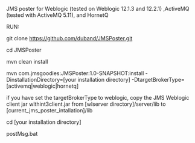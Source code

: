 JMS poster for Weblogic (tested on Weblogic 12.1.3 and 12.2.1) ,ActiveMQ (tested with ActiveMQ 5.11), and HornetQ

RUN:

git clone https://github.com/duband/JMSPoster.git

cd JMSPoster

mvn clean install




mvn com.jmsgoodies:JMSPoster:1.0-SNAPSHOT:install -DinstallationDirectory=[your installation directory] -DtargetBrokerType=[activemq|weblogic|hornetq]

if you have set the targetBrokerType to weblogic, copy the JMS Weblogic client jar wlthint3client.jar from [wlserver directory]/server/lib to [current_jms_poster_intallation]/lib

cd [your installation directory]

postMsg.bat

